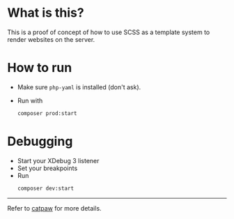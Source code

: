 # What is this?

This is a proof of concept of how to use SCSS as a template system to render websites on the server.


# How to run

- Make sure `php-yaml` is installed (don't ask).

- Run with
  ```bash
  composer prod:start
  ```

# Debugging

- Start your XDebug 3 listener
- Set your breakpoints
- Run
  ```bash
  composer dev:start
  ```

---

Refer to [catpaw](https://github.com/tncrazvan/catpaw?tab=readme-ov-file#get-started) for more details.
